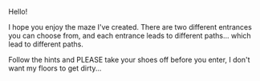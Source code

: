 Hello!

I hope you enjoy the maze I've created. There are two different entrances you can choose from, and each entrance leads to different paths... which lead to different paths.

Follow the hints and PLEASE take your shoes off before you enter, I don't want my floors to get dirty...
